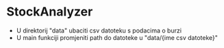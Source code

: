 # StockAnalyzer
- U direktorij "data" ubaciti csv datoteku s podacima o burzi
- U main funkciji promjeniti path do datoteke u "data/{ime csv datoteke}"
